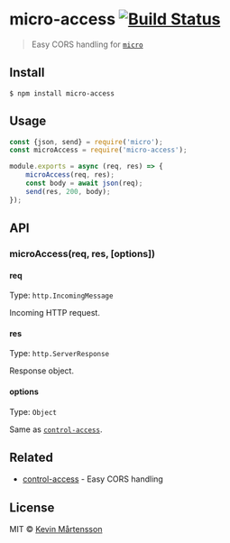 # micro-access [![Build Status](https://travis-ci.org/kevva/micro-access.svg?branch=master)](https://travis-ci.org/kevva/micro-access)

> Easy CORS handling for [`micro`](https://github.com/zeit/micro)


## Install

```
$ npm install micro-access
```


## Usage

```js
const {json, send} = require('micro');
const microAccess = require('micro-access');

module.exports = async (req, res) => {
	microAccess(req, res);
	const body = await json(req);
	send(res, 200, body);
});
```


## API

### microAccess(req, res, [options])

#### req

Type: `http.IncomingMessage`

Incoming HTTP request.

#### res

Type: `http.ServerResponse`

Response object.

#### options

Type: `Object`

Same as [`control-access`](https://github.com/kevva/control-access#options).


## Related

* [control-access](https://github.com/kevva/control-access) - Easy CORS handling


## License

MIT © [Kevin Mårtensson](https://github.com/kevva)
